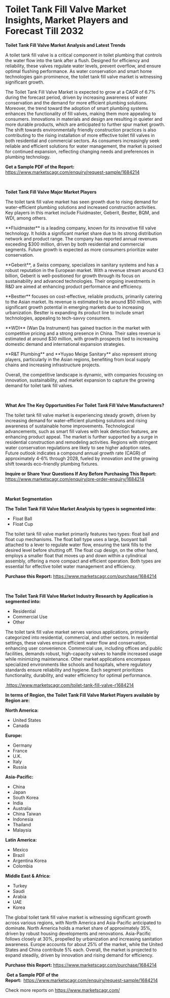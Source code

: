 <p><h1>Toilet Tank Fill Valve Market Insights, Market Players and Forecast Till 2032</h1></p><p><strong>Toilet Tank Fill Valve Market Analysis and Latest Trends</strong></p>
<p><p>A toilet tank fill valve is a critical component in toilet plumbing that controls the water flow into the tank after a flush. Designed for efficiency and reliability, these valves regulate water levels, prevent overflow, and ensure optimal flushing performance. As water conservation and smart home technologies gain prominence, the toilet tank fill valve market is witnessing significant growth.</p><p>The Toilet Tank Fill Valve Market is expected to grow at a CAGR of 6.7% during the forecast period, driven by increasing awareness of water conservation and the demand for more efficient plumbing solutions. Moreover, the trend toward the adoption of smart plumbing systems enhances the functionality of fill valves, making them more appealing to consumers. Innovations in materials and design are resulting in quieter and more durable products, which are anticipated to further spur market growth. The shift towards environmentally friendly construction practices is also contributing to the rising installation of more effective toilet fill valves in both residential and commercial sectors. As consumers increasingly seek reliable and efficient solutions for water management, the market is poised for continued expansion, reflecting changing needs and preferences in plumbing technology.</p></p>
<p><strong>Get a Sample PDF of the Report:&nbsp;</strong> <a href="https://www.marketscagr.com/enquiry/request-sample/1684214?utm_campaign=2485&utm_medium=2&utm_source=Github&utm_content=ia&utm_term=26032025&utm_id=toilet-tank-fill-valve">https://www.marketscagr.com/enquiry/request-sample/1684214</a></p>
<p>&nbsp;</p>
<p><strong>Toilet Tank Fill Valve Major Market Players</strong></p>
<p><p>The toilet tank fill valve market has seen growth due to rising demand for water-efficient plumbing solutions and increased construction activities. Key players in this market include Fluidmaster, Geberit, Bestter, BQM, and WDI, among others.</p><p>**Fluidmaster** is a leading company, known for its innovative fill valve technology. It holds a significant market share due to its strong distribution network and product range. The company has reported annual revenues exceeding $300 million, driven by both residential and commercial segments. Future growth is expected as more consumers prioritize water conservation.</p><p>**Geberit**, a Swiss company, specializes in sanitary systems and has a robust reputation in the European market. With a revenue stream around €3 billion, Geberit is well-positioned for growth through its focus on sustainability and advanced technologies. Their ongoing investments in R&D are aimed at enhancing product performance and efficiency.</p><p>**Bestter** focuses on cost-effective, reliable products, primarily catering to the Asian market. Its revenue is estimated to be around $50 million, with significant growth potential in emerging markets due to increasing urbanization. Bestter is expanding its product line to include smart technologies, appealing to tech-savvy consumers.</p><p>**WDI** (Wan Da Instrument) has gained traction in the market with competitive pricing and a strong presence in China. Their sales revenue is estimated at around $30 million, with growth prospects tied to increasing domestic demand and international expansion strategies.</p><p>**R&T Plumbing** and **Yuyao Meige Sanitary** also represent strong players, particularly in the Asian regions, benefiting from local supply chains and increasing infrastructure projects.</p><p>Overall, the competitive landscape is dynamic, with companies focusing on innovation, sustainability, and market expansion to capture the growing demand for toilet tank fill valves.</p></p>
<p>&nbsp;</p>
<p><strong>What Are The Key Opportunities For Toilet Tank Fill Valve Manufacturers?</strong></p>
<p><p>The toilet tank fill valve market is experiencing steady growth, driven by increasing demand for water-efficient plumbing solutions and rising awareness of sustainable home improvements. Technological advancements, such as smart fill valves with leak detection features, are enhancing product appeal. The market is further supported by a surge in residential construction and remodeling activities. Regions with stringent water conservation regulations are likely to see higher adoption rates. Future outlook indicates a compound annual growth rate (CAGR) of approximately 4-6% through 2028, fueled by innovation and the growing shift towards eco-friendly plumbing fixtures.</p></p>
<p><strong>Inquire or Share Your Questions If Any Before Purchasing This Report:</strong> <a href="https://www.marketscagr.com/enquiry/pre-order-enquiry/1684214?utm_campaign=2485&utm_medium=2&utm_source=Github&utm_content=ia&utm_term=26032025&utm_id=toilet-tank-fill-valve">https://www.marketscagr.com/enquiry/pre-order-enquiry/1684214</a></p>
<p>&nbsp;</p>
<p><strong>Market Segmentation</strong></p>
<p><strong>The Toilet Tank Fill Valve Market Analysis by types is segmented into:</strong></p>
<p><ul><li>Float Ball</li><li>Float Cup</li></ul></p>
<p><p>The toilet tank fill valve market primarily features two types: float ball and float cup mechanisms. The float ball type uses a large, buoyant ball attached to a lever to regulate water flow, ensuring the tank fills to the desired level before shutting off. The float cup design, on the other hand, employs a smaller float that moves up and down within a cylindrical assembly, offering a more compact and efficient operation. Both types are essential for effective toilet water management and efficiency.</p></p>
<p><strong>Purchase this Report:&nbsp;</strong><a href="https://www.marketscagr.com/purchase/1684214?utm_campaign=2485&utm_medium=2&utm_source=Github&utm_content=ia&utm_term=26032025&utm_id=toilet-tank-fill-valve">https://www.marketscagr.com/purchase/1684214</a></p>
<p>&nbsp;</p>
<p><strong>The Toilet Tank Fill Valve Market Industry Research by Application is segmented into:</strong></p>
<p><ul><li>Residential</li><li>Commercial Use</li><li>Other</li></ul></p>
<p><p>The toilet tank fill valve market serves various applications, primarily categorized into residential, commercial, and other sectors. In residential settings, these valves ensure efficient water flow and conservation, enhancing user convenience. Commercial use, including offices and public facilities, demands robust, high-capacity valves to handle increased usage while minimizing maintenance. Other market applications encompass specialized environments like schools and hospitals, where regulatory standards ensure reliability and hygiene. Each segment prioritizes functionality, durability, and water efficiency for optimal performance.</p></p>
<p><a href="https://www.marketscagr.com/toilet-tank-fill-valve-r1684214?utm_campaign=2485&utm_medium=2&utm_source=Github&utm_content=ia&utm_term=26032025&utm_id=toilet-tank-fill-valve">&nbsp;https://www.marketscagr.com/toilet-tank-fill-valve-r1684214</a></p>
<p><strong>In terms of Region, the Toilet Tank Fill Valve Market Players available by Region are:</strong></p>
<p>
    <p> <strong> North America: </strong>
        <ul>
            <li>United States</li>
            <li>Canada</li>
        </ul>
        </p> 
    <p> <strong> Europe: </strong>
        <ul>
            <li>Germany</li>
            <li>France</li>
            <li>U.K.</li>
            <li>Italy</li>
            <li>Russia</li>
        </ul>
        </p> 
    <p> <strong> Asia-Pacific: </strong>
        <ul>
            <li>China</li>
            <li>Japan</li>
            <li>South Korea</li>
            <li>India</li>
            <li>Australia</li>
            <li>China Taiwan</li>
            <li>Indonesia</li>
            <li>Thailand</li>
            <li>Malaysia</li>
        </ul>
        </p> 
    <p> <strong> Latin America: </strong>
        <ul>
            <li>Mexico</li>
            <li>Brazil</li>
            <li>Argentina Korea</li>
            <li>Colombia</li>
        </ul>
        </p> 
    <p> <strong> Middle East & Africa: </strong>
        <ul>
            <li>Turkey</li>
            <li>Saudi</li>
            <li>Arabia</li>
            <li>UAE</li>
            <li>Korea</li>
        </ul>
    </p>
    </p>
<p><p>The global toilet tank fill valve market is witnessing significant growth across various regions, with North America and Asia-Pacific anticipated to dominate. North America holds a market share of approximately 35%, driven by robust housing developments and renovations. Asia-Pacific follows closely at 30%, propelled by urbanization and increasing sanitation awareness. Europe accounts for about 25% of the market, while the United States and China contribute 5% each. Overall, the market is projected to expand steadily, driven by innovation and rising demand for efficiency.</p></p>
<p><strong>Purchase this Report: </strong><a href="https://www.marketscagr.com/purchase/1684214?utm_campaign=2485&utm_medium=2&utm_source=Github&utm_content=ia&utm_term=26032025&utm_id=toilet-tank-fill-valve">https://www.marketscagr.com/purchase/1684214</a></p>
<p>&nbsp;<strong>Get a Sample PDF of the Report:&nbsp;&nbsp;</strong><a href="https://www.marketscagr.com/enquiry/request-sample/1684214?utm_campaign=2485&utm_medium=2&utm_source=Github&utm_content=ia&utm_term=26032025&utm_id=toilet-tank-fill-valve">https://www.marketscagr.com/enquiry/request-sample/1684214</a></p>
<p><strong></strong></p>
<p>Check more reports on <a href="https://www.marketscagr.com/?utm_campaign=2485&utm_medium=2&utm_source=Github&utm_content=ia&utm_term=26032025&utm_id=toilet-tank-fill-valve">https://www.marketscagr.com/</a></p>